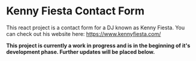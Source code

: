 
# Kenny Fiesta Contact Form

This react project is a contact form for a DJ known as Kenny Fiesta.
You can check out his website here: https://www.kennyfiesta.com/

**This project is currently a work in progress and is in the beginning of it's development phase. Further updates will be placed below.**